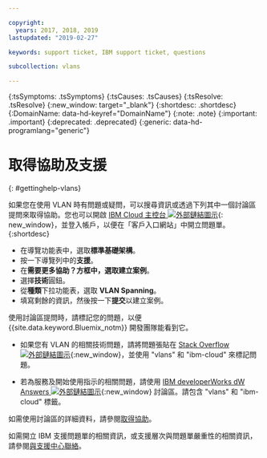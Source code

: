 ```yaml
---

copyright:
  years: 2017, 2018, 2019
lastupdated: "2019-02-27"

keywords: support ticket, IBM support ticket, questions

subcollection: vlans

---
```


<!-- Common attributes used in the template are defined as follows: -->
{:tsSymptoms: .tsSymptoms}
{:tsCauses: .tsCauses}
{:tsResolve: .tsResolve}
{:new_window: target="_blank"}
{:shortdesc: .shortdesc}
{:DomainName: data-hd-keyref="DomainName"}
{:note: .note}
{:important: .important}
{:deprecated: .deprecated}
{:generic: data-hd-programlang="generic"}

<!-- # {{site.data.keyword.blockstorageshort}} troubleshooting
{: #ts} -->
<!-- Provide an appropriate ID above -->

<!-- IN PROGRESS - AUDIENCE BLUE, STAGING ONLY -->


<!-- This is the template for troubleshooting topics.  -->

<!-- The short description section should include the service long name and "Bluemix" for search optimization. Example short description: -->

<!-- Add a heading and content for how to get help and support. Use this template for beta and GA services:  -->
# 取得協助及支援
{: #gettinghelp-vlans}

如果您在使用 VLAN 時有問題或疑問，可以搜尋資訊或透過下列其中一個討論區提問來取得協助。您也可以開啟 [IBM Cloud 主控台 ![外部鏈結圖示](../../icons/launch-glyph.svg "外部鏈結圖示")](https://{DomainName}/unifiedsupport/cases/add){: new_window}，並登入帳戶，以便在「客戶入口網站」中開立問題單。
{:shortdesc}

* 在導覽功能表中，選取**標準基礎架構**。
* 按一下導覽列中的**支援**。
* 在**需要更多協助？**方框中，選取**建立案例**。
* 選擇**技術**圓鈕。
* 從**種類**下拉功能表，選取 **VLAN Spanning**。
* 填寫剩餘的資訊，然後按一下**提交**以建立案例。

使用討論區提問時，請標記您的問題，以便 {{site.data.keyword.Bluemix_notm}} 開發團隊能看到它。
<!--Insert the appropriate Stack Overflow tag for your service for <block-storage> in URL and text below:  -->
* 如果您有 VLAN 的相關技術問題，請將問題張貼在 [Stack Overflow ![外部鏈結圖示](../../icons/launch-glyph.svg "外部鏈結圖示")](https://stackoverflow.com/search?q=vlans+ibm-cloud){:new_window}，並使用 "vlans" 和 "ibm-cloud" 來標記問題。
<!--Insert the appropriate dW Answers tag for your service for <service_keyword> in URL below:  -->
* 若為服務及開始使用指示的相關問題，請使用 [IBM developerWorks dW Answers ![外部鏈結圖示](../../icons/launch-glyph.svg "外部鏈結圖示")](https://developer.ibm.com/answers/topics/vlans.html?smartspace=ibm-cloud){:new_window} 討論區。請包含 "vlans" 和 "ibm-cloud" 標籤。

如需使用討論區的詳細資料，請參閱[取得協助](/docs/get-support?topic=get-support-getting-customer-support)。

如需開立 IBM 支援問題單的相關資訊，或支援層次與問題單嚴重性的相關資訊，請參閱[與支援中心聯絡](/docs/get-support?topic=get-support-getting-customer-support)。
